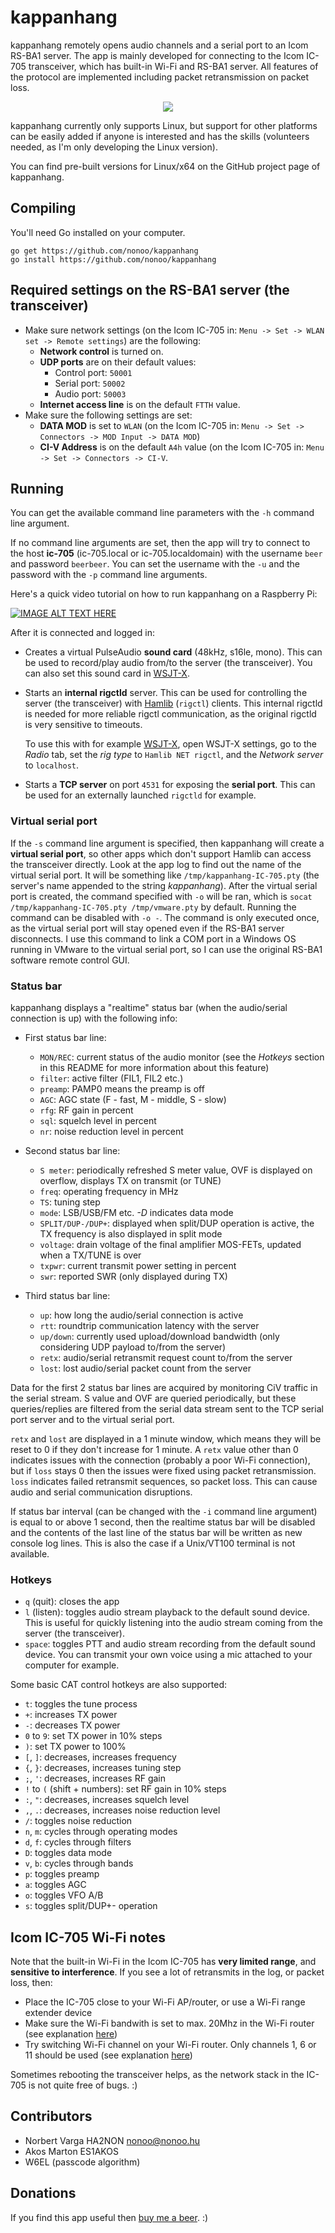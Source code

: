 # kappanhang

kappanhang remotely opens audio channels and a serial port to an Icom RS-BA1
server. The app is mainly developed for connecting to the Icom IC-705
transceiver, which has built-in Wi-Fi and RS-BA1 server. All features of the
protocol are implemented including packet retransmission on packet loss.

<p align="center"><img src="demo.gif?raw=true"/></p>

kappanhang currently only supports Linux, but support for other platforms can
be easily added if anyone is interested and has the skills (volunteers
needed, as I'm only developing the Linux version).

You can find pre-built versions for Linux/x64 on the GitHub project page of
kappanhang.

## Compiling

You'll need Go installed on your computer.

```
go get https://github.com/nonoo/kappanhang
go install https://github.com/nonoo/kappanhang
```

## Required settings on the RS-BA1 server (the transceiver)

- Make sure network settings (on the Icom IC-705 in: `Menu -> Set ->
  WLAN set -> Remote settings`) are the following:
  - **Network control** is turned on.
  - **UDP ports** are on their default values:
    - Control port: `50001`
    - Serial port: `50002`
    - Audio port: `50003`
  - **Internet access line** is on the default `FTTH` value.
- Make sure the following settings are set:
  - **DATA MOD** is set to `WLAN` (on the Icom IC-705 in: `Menu -> Set ->
    Connectors -> MOD Input -> DATA MOD`)
  - **CI-V Address** is on the default `A4h` value (on the Icom IC-705 in:
    `Menu -> Set -> Connectors -> CI-V`.

## Running

You can get the available command line parameters with the `-h` command line
argument.

If no command line arguments are set, then the app will try to connect to the
host **ic-705** (ic-705.local or ic-705.localdomain) with the username `beer`
and password `beerbeer`. You can set the username with the `-u` and the
password with the `-p` command line arguments.

Here's a quick video tutorial on how to run kappanhang on a Raspberry Pi:

[![IMAGE ALT TEXT HERE](https://img.youtube.com/vi/93hYhXHCVeU/0.jpg)](https://www.youtube.com/watch?v=93hYhXHCVeU)

After it is connected and logged in:

- Creates a virtual PulseAudio **sound card** (48kHz, s16le, mono). This can be
  used to record/play audio from/to the server (the transceiver). You can also
  set this sound card in [WSJT-X](https://physics.princeton.edu/pulsar/K1JT/wsjtx.html).
- Starts an **internal rigctld** server. This can be used for controlling the
  server (the transceiver) with [Hamlib](https://hamlib.github.io/) (`rigctl`)
  clients. This internal rigctld is needed for more reliable rigctl
  communication, as the original rigctld is very sensitive to timeouts.

  To use this with for example [WSJT-X](https://physics.princeton.edu/pulsar/K1JT/wsjtx.html),
  open WSJT-X settings, go to the *Radio* tab, set the *rig type* to `Hamlib
  NET rigctl`, and the *Network server* to `localhost`.
- Starts a **TCP server** on port `4531` for exposing the **serial port**.
  This can be used for an externally launched `rigctld` for example.

### Virtual serial port

If the `-s` command line argument is specified, then kappanhang will create a
**virtual serial port**, so other apps which don't support Hamlib can access
the transceiver directly. Look at the app log to find out the name of the
virtual serial port. It will be something like `/tmp/kappanhang-IC-705.pty`
(the server's name appended to the string *kappanhang*). After the virtual
serial port is created, the command specified with `-o` will be ran, which is
`socat /tmp/kappanhang-IC-705.pty /tmp/vmware.pty` by default. Running the
command can be disabled with `-o -`. The command is only executed once, as the
virtual serial port will stay opened even if the RS-BA1 server disconnects.
I use this command to link a COM port in a Windows OS running in VMware to
the virtual serial port, so I can use the original RS-BA1 software remote
control GUI.

### Status bar

kappanhang displays a "realtime" status bar (when the audio/serial connection
is up) with the following info:

- First status bar line:
  - `MON/REC`: current status of the audio monitor (see the *Hotkeys* section
    in this README for more information about this feature)
  - `filter`: active filter (FIL1, FIL2 etc.)
  - `preamp`: PAMP0 means the preamp is off
  - `AGC`: AGC state (F - fast, M - middle, S - slow)
  - `rfg`: RF gain in percent
  - `sql`: squelch level in percent
  - `nr`: noise reduction level in percent

- Second status bar line:
  - `S meter`: periodically refreshed S meter value, OVF is displayed on
    overflow, displays TX on transmit (or TUNE)
  - `freq`: operating frequency in MHz
  - `TS`: tuning step
  - `mode`: LSB/USB/FM etc. *-D* indicates data mode
  - `SPLIT/DUP-/DUP+`: displayed when split/DUP operation is active, the TX
    frequency is also displayed in split mode
  - `voltage`: drain voltage of the final amplifier MOS-FETs, updated when a
    TX/TUNE is over
  - `txpwr`: current transmit power setting in percent
  - `swr`: reported SWR (only displayed during TX)

- Third status bar line:
  - `up`: how long the audio/serial connection is active
  - `rtt`: roundtrip communication latency with the server
  - `up/down`: currently used upload/download bandwidth (only considering UDP
    payload to/from the server)
  - `retx`: audio/serial retransmit request count to/from the server
  - `lost`: lost audio/serial packet count from the server

Data for the first 2 status bar lines are acquired by monitoring CiV traffic
in the serial stream. S value and OVF are queried periodically, but these
queries/replies are filtered from the serial data stream sent to the TCP
serial port server and to the virtual serial port.

`retx` and `lost` are displayed in a 1 minute window, which means they will be
reset to 0 if they don't increase for 1 minute. A `retx` value other than 0
indicates issues with the connection (probably a poor Wi-Fi connection), but
if `loss` stays 0 then the issues were fixed using packet retransmission.
`loss` indicates failed retransmit sequences, so packet loss. This can cause
audio and serial communication disruptions.

If status bar interval (can be changed with the `-i` command line
argument) is equal to or above 1 second, then the realtime status bar will be
disabled and the contents of the last line of the status bar will be written
as new console log lines. This is also the case if a Unix/VT100 terminal is
not available.

### Hotkeys

- `q` (quit): closes the app
- `l` (listen): toggles audio stream playback to the default sound device.
  This is useful for quickly listening into the audio stream coming from the
  server (the transceiver).
- `space`: toggles PTT and audio stream recording from the default sound
  device. You can transmit your own voice using a mic attached to your
  computer for example.

Some basic CAT control hotkeys are also supported:

- `t`: toggles the tune process
- `+`: increases TX power
- `-`: decreases TX power
- `0` to `9`: set TX power in 10% steps
- `)`: set TX power to 100%
- `[`, `]`: decreases, increases frequency
- `{`, `}`: decreases, increases tuning step
- `;`, `'`: decreases, increases RF gain
- `!` to `(` (shift + numbers): set RF gain in 10% steps
- `:`, `"`: decreases, increases squelch level
- `,`, `.`: decreases, increases noise reduction level
- `/`: toggles noise reduction
- `n`, `m`: cycles through operating modes
- `d`, `f`: cycles through filters
- `D`: toggles data mode
- `v`, `b`: cycles through bands
- `p`: toggles preamp
- `a`: toggles AGC
- `o`: toggles VFO A/B
- `s`: toggles split/DUP+- operation

## Icom IC-705 Wi-Fi notes

Note that the built-in Wi-Fi in the Icom IC-705 has **very limited range**,
and **sensitive to interference**. If you see a lot of retransmits in the log,
or packet loss, then:

- Place the IC-705 close to your Wi-Fi AP/router, or use a Wi-Fi range
  extender device
- Make sure the Wi-Fi bandwith is set to max. 20Mhz in the Wi-Fi router (see
explanation [here](https://superuser.com/questions/542191/does-moving-my-router-from-20mhz-to-40-mhz-increase-my-wireless-speed))
- Try switching Wi-Fi channel on your Wi-Fi router. Only channels 1, 6 or 11
should be used (see explanation [here](https://www.metageek.com/training/resources/why-channels-1-6-11.html))

Sometimes rebooting the transceiver helps, as the network stack in the IC-705
is not quite free of bugs. :)

## Contributors

- Norbert Varga HA2NON [nonoo@nonoo.hu](mailto:nonoo@nonoo.hu)
- Akos Marton ES1AKOS
- W6EL (passcode algorithm)

## Donations

If you find this app useful then [buy me a beer](https://paypal.me/ha2non). :)
